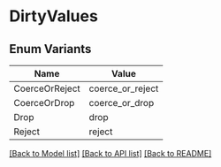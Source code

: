 # DirtyValues

## Enum Variants

| Name | Value |
|---- | -----|
| CoerceOrReject | coerce_or_reject |
| CoerceOrDrop | coerce_or_drop |
| Drop | drop |
| Reject | reject |


[[Back to Model list]](../README.md#documentation-for-models) [[Back to API list]](../README.md#documentation-for-api-endpoints) [[Back to README]](../README.md)


